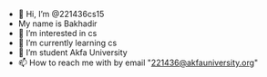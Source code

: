 - 👋 Hi, I’m @221436cs15
- My name is Bakhadir 
- 👀 I’m interested in cs 
- 🌱 I’m currently learning cs  
- 💞️ I’m student Akfa University 
- 📫 How to reach me with by email "221436@akfauniversity.org"

<!---
221436cs15/221436cs15 is a ✨ special ✨ repository because its `README.md` (this file) appears on your GitHub profile.
You can click the Preview link to take a look at your changes.
--->
